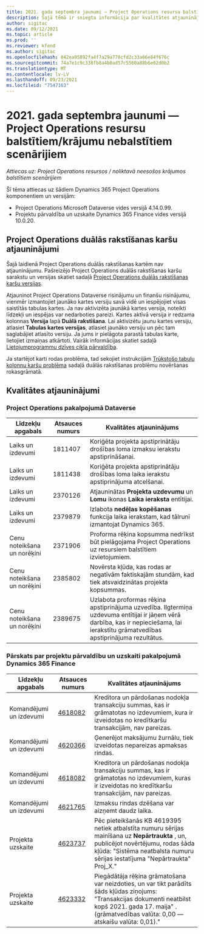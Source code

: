 ```yaml
---
title: 2021. gada septembra jaunumi — Project Operations resursu balstītiem/krājumu nebalstītiem scenārijiem
description: Šajā tēmā ir sniegta informācija par kvalitātes atjauninājumiem, kas ir pieejami Project Operations Lite izvietošanas 2021. gada septembra izlaiduma ietvaros par resursu balstītiem/krājumu nebalstītiem scenārijiem.
author: sigitac
ms.date: 09/12/2021
ms.topic: article
ms.prod: ''
ms.reviewer: kfend
ms.author: sigitac
ms.openlocfilehash: 842ea95892fa4f7a29a778cfd2c33a66e84f676c
ms.sourcegitcommit: 74a7e1c9c338fb8a4b0ad57c5560a88b6e02d0b2
ms.translationtype: MT
ms.contentlocale: lv-LV
ms.lasthandoff: 09/23/2021
ms.locfileid: "7547163"
---
```

# <a name="whats-new-september-2021---project-operations-for-resourcenon-stocked-based-scenarios"></a>2021. gada septembra jaunumi — Project Operations resursu balstītiem/krājumu nebalstītiem scenārijiem

*Attiecas uz: Project Operations resursos / noliktavā neesošos krājumos balstītiem scenārijiem*

Šī tēma attiecas uz šādiem Dynamics 365 Project Operations komponentiem un versijām:

   - Project Operations Microsoft Dataverse vides versijā 4.14.0.99.
   - Projektu pārvaldība un uzskaite Dynamics 365 Finance vides versijā 10.0.20.

## <a name="project-operations-dual-write-maps-updates"></a>Project Operations duālās rakstīšanas karšu atjauninājumi

Šajā laidienā Project Operations duālās rakstīšanas kartēm nav atjauninājumu. Pašreizējo Project Operations duālās rakstīšanas karšu sarakstu un versijas skatiet sadaļā [Project Operations duālās rakstīšanas karšu versijas](../environment/resource-dual-write-maps.md).

Atjauninot Project Operations Dataverse risinājumu un finanšu risinājumu, vienmēr izmantojiet jaunāko kartes versiju savā vidē un iespējojiet visas saistītās tabulas kartes. Ja nav aktivizēta jaunākā kartes versija, noteikti līdzekļi un iespējas var nedarboties pareizi. Kartes aktīvā versija ir redzama kolonnas **Versija** lapā **Duālā rakstīšana**. Lai aktivizētu jaunu kartes versiju, atlasiet **Tabulas kartes versijas**, atlasiet jaunāko versiju un pēc tam saglabājiet atlasīto versiju. Ja jums ir pielāgota parastā tabulas karte, lietojiet izmaiņas atkārtoti. Vairāk informācijas skatiet sadaļā [Lietojumprogrammu dzīves cikla pārvaldība](/dynamics365/fin-ops-core/dev-itpro/data-entities/dual-write/app-lifecycle-management).

Ja startējot karti rodas problēma, tad sekojiet instrukcijām [Trūkstošo tabulu kolonnu karšu problēma](/dynamics365/fin-ops-core/dev-itpro/data-entities/dual-write/dual-write-troubleshooting-finops-upgrades#missing-table-columns-issue-on-maps) sadaļā duālās rakstīšanas problēmu novēršanas rokasgrāmatā.

## <a name="quality-updates"></a>Kvalitātes atjauninājumi

### <a name="project-operations-on-dataverse"></a>Project Operations pakalpojumā Dataverse

| **Līdzekļu apgabals** | **Atsauces numurs** | **Kvalitātes atjauninājums** |
| --- | --- | --- |
| Laiks un izdevumi | 1811407 | Koriģēta projekta apstiprinātāju drošības loma izmaksu ierakstu apstiprināšanai. |
| Laiks un izdevumi | 1811438 | Koriģēta projekta apstiprinātāju drošības loma laika ierakstu apstiprinājuma atcelšanai. |
| Laiks un izdevumi | 2370126 | Atjauninātas **Projekta uzdevumu** un **Lomu** ikonas **Laika ieraksta** entītijai. |
| Laiks un izdevumi | 2379879 | Izlabota **nedēļas kopēšanas** funkcija laika ierakstam, kad tālrunī izmantojat Dynamics 365. |
| Cenu noteikšana un norēķini | 2371906 | Proforma rēķina kopsumma nedrīkst būt pielāgojama Project Operations uz resursiem balstītiem izvietojumiem. |
| Cenu noteikšana un norēķini | 2385802 | Novērsta kļūda, kas rodas ar negatīvām faktiskajām stundām, kad tiek atsvaidzinātas projekta kopsummas. |
| Cenu noteikšana un norēķini | 2389675 | Uzlabota proformas rēķina apstiprinājuma uzvedība. Ilgtermiņa uzdevuma entītijai ir jāņem vērā darbība, kas ir nepieciešama, lai ierakstītu grāmatvedības apstiprinājuma rezultātus. |

### <a name="project-management-and-accounting-in-dynamics-365-finance"></a>Pārskats par projektu pārvaldību un uzskaiti pakalpojumā Dynamics 365 Finance

| Līdzekļu apgabals | Atsauces numurs | Kvalitātes atjauninājums |
| --- | --- | --- |
| Komandējumi un izdevumi | [4618082](https://fix.lcs.dynamics.com/Issue/Details?kb=4618082&amp;bugId=583101&amp;dbType=3&amp;qc=9c85ac8ca1e5e9cd07fac9e9aa2cb0914724e28b86ad3339dacf7741f554c605) | Kreditora un pārdošanas nodokļa transakciju summas, kas ir grāmatotas no izdevumiem, kura ir izveidotas no kredītkaršu transakcijām, nav pareizas. |
| Komandējumi un izdevumi | [4620366](https://fix.lcs.dynamics.com/Issue/Details?kb=4620366&amp;bugId=579485&amp;dbType=3&amp;qc=e864789bd95505ea624c537d585bf113c2de60b97c88439d44693dbd85aa8e92) | Ģenerējot maksājumu žurnālu, tiek izveidotas nepareizas apmaksas rindas. |
| Komandējumi un izdevumi | [4618082](https://fix.lcs.dynamics.com/Issue/Details?kb=4618082&amp;bugId=583101&amp;dbType=3&amp;qc=9c85ac8ca1e5e9cd07fac9e9aa2cb0914724e28b86ad3339dacf7741f554c605) | Kreditora un pārdošanas nodokļa transakciju summas, kas ir grāmatotas no izdevumiem, kuras ir izveidotas no kredītkaršu transakcijām, nav pareizas. |
| Komandējumi un izdevumi | [4621765](https://fix.lcs.dynamics.com/Issue/Details?kb=4621765&amp;bugId=587306&amp;dbType=3&amp;qc=6fbfad0123d4e95eaf8d5a5a2f6c354577c991b7905c852ab02d1f94e728a876) | Izmaksu rindas dzēšana var aizņemt daudz laika. |
| Projekta uzskaite | [4623737](https://fix.lcs.dynamics.com/Issue/Details?kb=4623737&amp;bugId=598109&amp;dbType=3&amp;qc=4101fc5865201e21815299f2ff11ae46d5d5370510868df86c25ee09a8ca1a0c) | Pēc pieteikšanās KB 4619395 netiek atbalstīta numuru sērijas mainīšana uz **Nepārtraukta** , un, publicējot novērtējumu, rodas šāda kļūda: "Sistēma neatbalsta numuru sērijas iestatījuma "Nepārtraukta" Proj_X." |
| Projekta uzskaite | [4623332](https://fix.lcs.dynamics.com/Issue/Details?kb=4623332&amp;bugId=586034&amp;dbType=3&amp;qc=2f64bb1977c4a9c9dd2ce9de7e72230b86eca14b6295c5bbfb614ea97ad81caf) | Piegādātāja rēķina grāmatošana var neizdoties, un var tikt parādīts šāds kļūdas ziņojums: "Transakcijas dokumenti neatbilst kopš 2021. gada 17. maija" . (grāmatvedības valūta: 0,00 — atskaišu valūta: 0,01)." |
